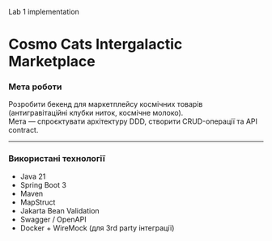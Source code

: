 Lab 1 implementation
# Cosmo Cats Intergalactic Marketplace

###  Мета роботи
Розробити бекенд для маркетплейсу космічних товарів (антигравітаційні клубки ниток, космічне молоко).  
Мета — спроєктувати архітектуру DDD, створити CRUD-операції та API contract.

---

###  Використані технології
- Java 21
- Spring Boot 3
- Maven
- MapStruct
- Jakarta Bean Validation
- Swagger / OpenAPI
- Docker + WireMock (для 3rd party інтеграції)
